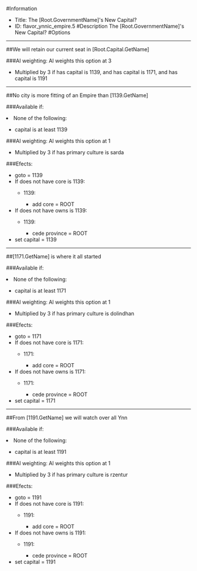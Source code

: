 #Information
 - Title: The [Root.GovernmentName]'s New Capital?
 - ID: flavor_ynnic_empire.5
#Description
The [Root.GovernmentName]'s New Capital?
#Options

___
##We will retain our current seat in [Root.Capital.GetName]

###AI weighting:
AI weights this option at 3
 - Multiplied by 3 if has capital is 1139, and has capital is 1171, and has capital is 1191


___
##No city is more fitting of an Empire than [1139.GetName]

###Available if:
<li>None of the following:</li><ul><li>capital is at least 1139</li></ul>

###AI weighting:
AI weights this option at 1
 - Multiplied by 3 if has primary culture is sarda


###Efects:<ul><li>goto = 1139</li><li>If does not have core is 1139:</li><ul><li>1139:</li><ul><li>add core = ROOT</li></ul></ul><li>If does not have owns is 1139:</li><ul><li>1139:</li><ul><li>cede province = ROOT</li></ul></ul><li>set capital = 1139</li></ul>

___
##[1171.GetName] is where it all started

###Available if:
<li>None of the following:</li><ul><li>capital is at least 1171</li></ul>

###AI weighting:
AI weights this option at 1
 - Multiplied by 3 if has primary culture is dolindhan


###Efects:<ul><li>goto = 1171</li><li>If does not have core is 1171:</li><ul><li>1171:</li><ul><li>add core = ROOT</li></ul></ul><li>If does not have owns is 1171:</li><ul><li>1171:</li><ul><li>cede province = ROOT</li></ul></ul><li>set capital = 1171</li></ul>

___
##From [1191.GetName] we will watch over all Ynn

###Available if:
<li>None of the following:</li><ul><li>capital is at least 1191</li></ul>

###AI weighting:
AI weights this option at 1
 - Multiplied by 3 if has primary culture is rzentur


###Efects:<ul><li>goto = 1191</li><li>If does not have core is 1191:</li><ul><li>1191:</li><ul><li>add core = ROOT</li></ul></ul><li>If does not have owns is 1191:</li><ul><li>1191:</li><ul><li>cede province = ROOT</li></ul></ul><li>set capital = 1191</li></ul>

